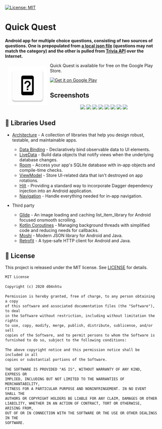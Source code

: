 [![License: MIT](https://img.shields.io/badge/License-MIT-yellow.svg)](https://opensource.org/licenses/MIT)

# Quick Quest
**Android app for multiple choice questions, consisting of two sources of questions. One is prepopulated from <a href="https://github.com/d04nhtu/quick_quest/blob/master/app/src/main/assets/questions.json">a local json file</a> (questions may not match the category) and the other is pulled from <a href="https://opentdb.com/api_config.php">Trivia API</a> over the Internet.**

<img src="app/src/main/res/mipmap-xxxhdpi/ic_launcher.png" align="left" width="128" hspace="10" vspace="10">

Quick Quest is available for free on the Google Play Store.

<a href="https://play.google.com/store/apps/details?id=com.yeahush.quickquest">
    <img alt="Get it on Google Play"
        height="80"
        src="https://play.google.com/intl/en_us/badges/images/generic/en_badge_web_generic.png" />
</a>

##  Screenshots
<p align="middle">
  <img width="128" src="https://lh3.googleusercontent.com/fxFUpddjuPFrJnOu5fsXzalaU03bTQ6KRavqqvjTQI1C7H6b2esKTW0ab4GXJZxSrlg=w1536-h671-rw">
  <img width="128" src="https://lh3.googleusercontent.com/mqXvDO8D3z3y-gSIcX1llqByIUCgWY6hPA6GYcWrn69loqdxU89lfTTAm1neRuXgIA=w1536-h671-rw">
  <img width="128" src="https://lh3.googleusercontent.com/k3cFQE7O6biSqqo5UOSa0HKpn_DX7Yr4Tn84bbd2-8a58GwSRQzVZ6eGz-ym-4chnKXh=w1536-h671-rw">
  <img width="128" src="https://lh3.googleusercontent.com/RH3Uler6KxtiYnftrPRcd3CTDsCYj5r0IvoE1TpPRPjUnDUqgTsQvdHHBtck0U8QWFc=w1536-h671-rw">
  <img width="128" src="https://lh3.googleusercontent.com/mamYMesMA53HxoDfzUZRF_aQHpmfTsWbVv_0t6hRN41Or_agu3gHbWCahdqDgQbyQzo=w1536-h671-rw">
  <img width="128" src="https://lh3.googleusercontent.com/9tyopjilMfqOatkBBMLw776kNXUbJRS853SRmobHCMXFVgZfOCBbWzesr2vIjaQ7pQ=w1536-h671-rw">
  <img width="128" src="https://lh3.googleusercontent.com/1OsAeVUWEN7U8eaMoaozsQ_AfJnyfA5mltI1Qt5m_oPZ8DNh71syGMks_NWM-ENEZJs=w1536-h671-rw">
  <img width="128" src="https://lh3.googleusercontent.com/glXmy2KM3jivBF5r-3Xtx_Yoana1XnHJF06hS4uSuNzih3v0FpdU4aZyUg7WtGosSyxL=w1536-h671-rw">
</p>

## 📃 Libraries Used

* [Architecture][1] - A collection of libraries that help you design robust, testable, and maintainable apps.
  * [Data Binding][2] - Declaratively bind observable data to UI elements.
  * [LiveData][3] - Build data objects that notify views when the underlying database changes.
  * [Room][4] - Access your app's SQLite database with in-app objects and compile-time checks.
  * [ViewModel][5] - Store UI-related data that isn't destroyed on app rotations.
  * [Hilt][6] - Providing a standard way to incorporate Dagger dependency injection into an Android application.
  * [Navigation][12] - Handle everything needed for in-app navigation.
  
* Third party
  * [Glide][7] - An image loading and caching list_item_library for Android focused onsmooth scrolling.
  * [Kotlin Coroutines][8] - Managing background threads with simplified code and reducing needs for callbacks.
  * [Moshi][9] - Modern JSON library for Android and Java.
  * [Retrofit][10] - A type-safe HTTP client for Android and Java.

[1]: https://developer.android.com/jetpack/arch/
[2]: https://developer.android.com/topic/libraries/data-binding/
[3]: https://developer.android.com/topic/libraries/architecture/livedata
[4]: https://developer.android.com/topic/libraries/architecture/room
[5]: https://developer.android.com/topic/libraries/architecture/viewmodel
[6]: https://developer.android.com/training/dependency-injection/hilt-android
[7]: https://bumptech.github.io/glide/
[8]: https://kotlinlang.org/docs/reference/coroutines-overview.html
[9]: https://github.com/square/moshi
[10]: https://github.com/square/retrofit
[11]: https://developer.android.com/training/dependency-injection/hilt-android
[12]: https://developer.android.com/topic/libraries/architecture/navigation/

## 📝 License
This project is released under the MIT license.
See [LICENSE](./LICENSE) for details.

```
MIT License

Copyright (c) 2020 d04nhtu

Permission is hereby granted, free of charge, to any person obtaining a copy
of this software and associated documentation files (the "Software"), to deal
in the Software without restriction, including without limitation the rights
to use, copy, modify, merge, publish, distribute, sublicense, and/or sell
copies of the Software, and to permit persons to whom the Software is
furnished to do so, subject to the following conditions:

The above copyright notice and this permission notice shall be included in all
copies or substantial portions of the Software.

THE SOFTWARE IS PROVIDED "AS IS", WITHOUT WARRANTY OF ANY KIND, EXPRESS OR
IMPLIED, INCLUDING BUT NOT LIMITED TO THE WARRANTIES OF MERCHANTABILITY,
FITNESS FOR A PARTICULAR PURPOSE AND NONINFRINGEMENT. IN NO EVENT SHALL THE
AUTHORS OR COPYRIGHT HOLDERS BE LIABLE FOR ANY CLAIM, DAMAGES OR OTHER
LIABILITY, WHETHER IN AN ACTION OF CONTRACT, TORT OR OTHERWISE, ARISING FROM,
OUT OF OR IN CONNECTION WITH THE SOFTWARE OR THE USE OR OTHER DEALINGS IN THE
SOFTWARE.
```
